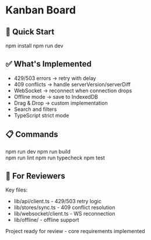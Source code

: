 # Kanban Board

## 🚀 Quick Start

npm install
npm run dev

## ✅ What's Implemented

- 429/503 errors → retry with delay
- 409 conflicts → handle serverVersion/serverDiff  
- WebSocket → reconnect when connection drops
- Offline mode → save to IndexedDB
- Drag & Drop → custom implementation
- Search and filters
- TypeScript strict mode

## 📋 Commands

npm run dev
npm run build  
npm run lint
npm run typecheck
npm test

## 🔧 For Reviewers

Key files:
- lib/api/client.ts - 429/503 retry logic
- lib/stores/sync.ts - 409 conflict resolution
- lib/websocket/client.ts - WS reconnection
- lib/offline/ - offline support

Project ready for review - core requirements implemented